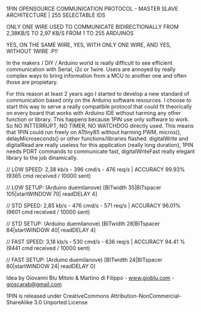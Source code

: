 1PIN OPENSOURCE COMMUNICATION PROTOCOL - MASTER SLAVE ARCHITECTURE | 255 SELECTABLE IDS

ONLY ONE WIRE USED TO COMMUNICATE BIDIRECTIONALLY FROM 2,38KB/S TO 2,97 KB/S FROM 1 TO 255 ARDUINOS

YES, ON THE SAME WIRE, YES, WITH ONLY ONE WIRE, AND YES, WITHOUT 1WIRE :P!!

In the makers / DIY / Arduino world is really difficult to see efficient communication with Serial, i2c or 1wire.
Users are annoyed by really complex ways to bring information from a MCU to another one and often those are propietary.

For this reason at least 2 years ago I started to develop a new standard of communication based only on the Arduino software resources.
I choose to start this way to serve a really compatible protocol that could fit theorically on every board that works
with Arduino IDE without harming any other function or library. This happens because 1PIN use only software to work.
So NO INTTERRUPT, NO TIMER, NO WATCHDOG directly used. This means that 1PIN could run freely on ATtiny85 without 
harming PWM, micros(), delayMicroseconds() or other functions/libraries flashed. 
digitalWrite and digitalRead are really useless for this application (really long duration), 1PIN needs PORT commands
to communicate fast, digitalWriteFast really elegant library to the job dinamically.

//  LOW SPEED:  2,38 kb/s - 396 cmd/s - 476 req/s | ACCURACY 99.93% (9365 cmd received / 10000 sent)

//  LOW SETUP:  (Arduino duemilanove) [BITwidth 35|BITspacer 105|startWINDOW 70| readDELAY 4]

//  STD SPEED:  2,85 kb/s - 476 cmd/s - 571 req/s | ACCURACY 96.01% (9601 cmd received / 10000 sent)

//  STD SETUP:  (Arduino duemilanove) [BITwidth 28|BITspacer  84|startWINDOW 40| readDELAY 4]

//  FAST SPEED: 3,18 kb/s - 530 cmd/s - 636 req/s | ACCURACY 94.41 % (9441 cmd received / 10000 sent)

//  FAST SETUP: (Arduino duemilanove) [BITwidth 24|BITspacer 80|startWINDOW 24| readDELAY 0]


Idea by Giovanni Blu Mitolo & Martino di Filippo - www.gioblu.com - gioscarab@gmail.com

1PIN is released under CreativeCommons Attribution-NonCommercial-ShareAlike 3.0 Unported License






